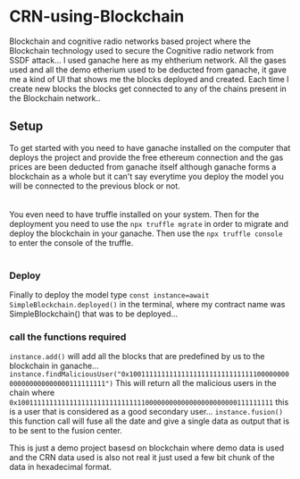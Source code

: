# CRN-using-Blockchain
Blockchain and cognitive radio networks based project where the Blockchain technology used to secure the Cognitive radio network from SSDF attack...
I used ganache here as my ehtherium network.
All the gases used and all the demo etherium used to be deducted from ganache, it gave me a kind of UI that shows me the blocks deployed and created.
Each time I create new blocks the blocks get connected to any of the chains present in the Blockchain network..
## Setup
To get started with you need to have ganache installed on the computer that deploys the project and provide the free ethereum connection and the gas prices are been deducted from ganache itself although ganache forms a blockchain as a whole but it can't say everytime you deploy the model you will be connected to the previous block or not.
<br><br><br>
You even need to have truffle installed on your system.
Then for the deployment you need to use the `npx truffle mgrate` in order to migrate and deploy the blockchain in your ganache.
Then use the `npx truffle console` to enter the console of the truffle.
<br><br>
### Deploy 
Finally to deploy the model type `const instance=await SimpleBlockchain.deployed()` in the terminal, where my contract name was SimpleBlockchain() that was to be deployed...
### call the functions required
`instance.add()` will add all the blocks that are predefined by us to the blockchain in ganache...
`instance.findMaliciousUser("0x1001111111111111111111111111111100000000000000000000000111111111")` This will return all the malicious users in the chain where `0x1001111111111111111111111111111100000000000000000000000111111111` this is a user that is considered as a good secondary user...
`instance.fusion()` this function call will fuse all the date and give a single data as output that is to be sent to the fusion center.

This is just a demo project basesd on blockchain where demo data is used and the CRN data used is also not real it just used a few bit chunk of the data in hexadecimal format.
